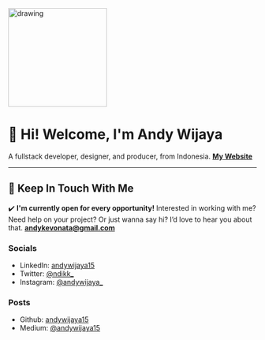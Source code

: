<img src="https://ndik.helloworld.my.id//assets/images/icons8-tree-pastel-96.png" alt="drawing" width="200"/>

# 👋 Hi! Welcome, I'm Andy Wijaya
A fullstack developer, designer, and producer, from Indonesia.
[**My Website**](https://www.ndik.helloworld.my.id)

---
## 💌 Keep In Touch With Me

✔️ **I'm currently open for every opportunity!**
Interested in working with me? Need help on your project? Or just wanna say hi? I’d love to hear you about that.
**andykevonata@gmail.com**

### Socials
- LinkedIn: [andywijaya15](http://linkedin.com/in/andywijaya15)
- Twitter: [@ndikk_](http://twitter.com/ndikk_)
- Instagram: [@andywijaya_](http://instagram.com/andywijaya_)

### Posts
- Github: [andywijaya15](http://github.com/andywijaya15)
- Medium: [@andywijaya15](http://medium.com/@andywijaya15)
